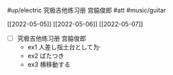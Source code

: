#up/electric 究极吉他练习册 宫脇俊郎
#att #music/guitar 

[[2022-05-05]] [[2022-05-06]] [[2022-05-07]]

- [ ] 究极吉他练习册 宫脇俊郎
	- ex1 人差し指土台として为·
	- ex2 ばたつき
	- ex3 横移動する